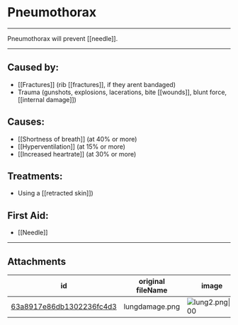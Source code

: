 # Pneumothorax

 

---

Pneumothorax will prevent [[needle]].

---
## Caused by:

- [[Fractures]] (rib [[fractures]], if they arent bandaged)
- Trauma (gunshots, explosions, lacerations, bite [[wounds]], blunt force, [[internal damage]])

## Causes:

- [[Shortness of breath]] (at 40% or more)
- [[Hyperventilation]] (at 15% or more)
- [[Increased heartrate]] (at 30% or more)

## Treatments:

- Using a [[retracted skin]])

## First Aid:

- [[Needle]]

---

## Attachments

id | original fileName | image
---|---|---
[63a8917e86db1302236fc4d3](63a8917e86db1302236fc4d3.png) | lungdamage.png | ![lung2.png\|200](63a8917e86db1302236fc4d3.png)